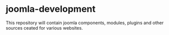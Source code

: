 joomla-development
==================

This repository will contain joomla components, modules, plugins and other sources ceated for various websites.